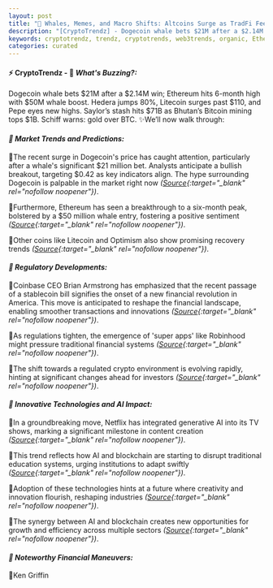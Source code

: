 ```yaml
---
layout: post
title: "🌌 Whales, Memes, and Macro Shifts: Altcoins Surge as TradFi Feels the Heat"
description: "[CryptoTrendz] - Dogecoin whale bets $21M after a $2.14M win; Ethereum hits 6-month high with $50M whale boost. Hedera jumps 80%, Litecoin surges past $110, and Pepe eyes new highs. Saylor’s stash hits $71B as Bhutan’s Bitcoin mining tops $1B. Schiff warns: gold over BTC."
keywords: cryptotrendz, trendz, cryptotrends, web3trends, organic, Ethereum, Trump, Mining, CEO, ETH, AI, Altcoin, Analyst, PEPE, Market, Bitcoin, Crypto, Analysis, Dogecoin
categories: curated
---
```


#### ⚡ CryptoTrendz - 📌 *What's Buzzing?:*

Dogecoin whale bets $21M after a $2.14M win; Ethereum hits 6-month high with $50M whale boost. Hedera jumps 80%, Litecoin surges past $110, and Pepe eyes new highs. Saylor’s stash hits $71B as Bhutan’s Bitcoin mining tops $1B. Schiff warns: gold over BTC. ✨We’ll now walk through:


#### *🔖  Market Trends and Predictions:*  

🔹The recent surge in Dogecoin's price has caught attention, particularly after a whale's significant $21 million bet. Analysts anticipate a bullish breakout, targeting $0.42 as key indicators align. The hype surrounding Dogecoin is palpable in the market right now *([Source](https://s.avyag.com/bfu0){:target="_blank" rel="nofollow noopener"})*.  

🔹Furthermore, Ethereum has seen a breakthrough to a six-month peak, bolstered by a $50 million whale entry, fostering a positive sentiment *([Source](https://s.avyag.com/13pt){:target="_blank" rel="nofollow noopener"})*.  

🔹Other coins like Litecoin and Optimism also show promising recovery trends *([Source](https://s.avyag.com/tj6n){:target="_blank" rel="nofollow noopener"})*.  

#### *🔖  Regulatory Developments:*  

🔹Coinbase CEO Brian Armstrong has emphasized that the recent passage of a stablecoin bill signifies the onset of a new financial revolution in America. This move is anticipated to reshape the financial landscape, enabling smoother transactions and innovations *([Source](https://s.avyag.com/lstb){:target="_blank" rel="nofollow noopener"})*.  

🔹As regulations tighten, the emergence of 'super apps' like Robinhood might pressure traditional financial systems *([Source](https://s.avyag.com/fihy){:target="_blank" rel="nofollow noopener"})*.  

🔹The shift towards a regulated crypto environment is evolving rapidly, hinting at significant changes ahead for investors *([Source](https://s.avyag.com/n98r){:target="_blank" rel="nofollow noopener"})*.  

#### *🔖  Innovative Technologies and AI Impact:*  

🔹In a groundbreaking move, Netflix has integrated generative AI into its TV shows, marking a significant milestone in content creation *([Source](https://s.avyag.com/fxox){:target="_blank" rel="nofollow noopener"})*.  

🔹This trend reflects how AI and blockchain are starting to disrupt traditional education systems, urging institutions to adapt swiftly *([Source](https://s.avyag.com/xgx7){:target="_blank" rel="nofollow noopener"})*.  

🔹Adoption of these technologies hints at a future where creativity and innovation flourish, reshaping industries *([Source](https://s.avyag.com/wen9){:target="_blank" rel="nofollow noopener"})*.  

🔹The synergy between AI and blockchain creates new opportunities for growth and efficiency across multiple sectors *([Source](https://s.avyag.com/qfiw){:target="_blank" rel="nofollow noopener"})*.  

#### *🔖  Noteworthy Financial Maneuvers:*  

🔹Ken Griffin